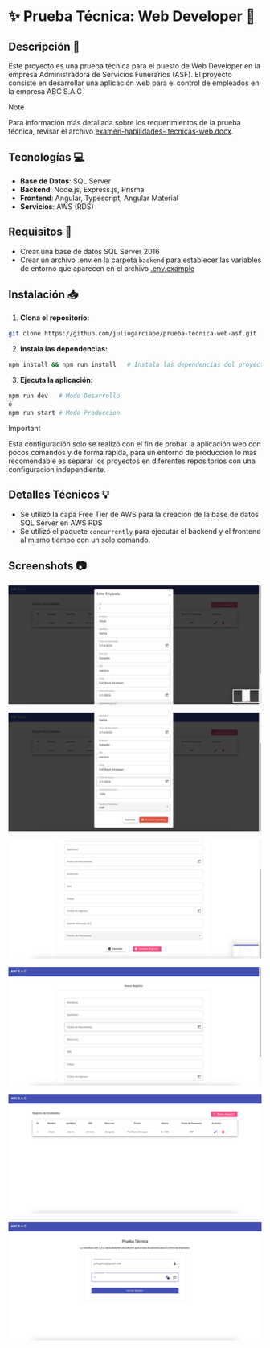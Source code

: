 # :sparkles: Prueba Técnica: Web Developer :dart:

## Descripción :page_facing_up:

Este proyecto es una prueba técnica para el puesto de Web Developer en la empresa Administradora de Servicios Funerarios (ASF). El proyecto consiste en desarrollar una aplicación web para el control de empleados en la empresa ABC S.A.C 

> [!NOTE]
> Para información más detallada sobre los requerimientos de la prueba técnica, revisar el archivo [examen-habilidades- tecnicas-web.docx](media/examen-habilidades-tecnicas-web.docx).

## Tecnologías :computer:

- **Base de Datos**: SQL Server
- **Backend**: Node.js, Express.js, Prisma
- **Frontend**: Angular, Typescript, Angular Material
- **Servicios**: AWS (RDS)

## Requisitos :pencil:

- Crear una base de datos SQL Server 2016
- Crear un archivo .env en la carpeta `backend` para establecer las variables de entorno que aparecen en el archivo [.env.example](/app/backend/.env.example)

## Instalación :inbox_tray:

1) **Clona el repositorio:**

```bash
git clone https://github.com/juliogarciape/prueba-tecnica-web-asf.git
```

2) **Instala las dependencias:**

```bash
npm install && npm run install   # Instala las dependencias del proyecto usando concurrently
```

3) **Ejecuta la aplicación:**

```bash
npm run dev   # Modo Desarrollo
ó
npm run start # Modo Produccion 
```

> [!IMPORTANT]
> Esta configuración solo se realizó con el fin de probar la aplicación web con pocos comandos y de forma rápida, para un entorno de producción lo mas recomendable es separar los proyectos en diferentes repositorios con una configuracion independiente.

## Detalles Técnicos :bulb:

- Se utilizó la capa Free Tier de AWS para la creacion de la base de datos SQL Server en AWS RDS
- Se utilizó el paquete `concurrently` para ejecutar el backend y el frontend al mismo tiempo con un solo comando.

## Screenshots :camera:

![](/media/screenshots/screenshot01.png)

![](/media/screenshots/screenshot02.png)

![](/media/screenshots/screenshot03.png)

![](/media/screenshots/screenshot04.png)

![](/media/screenshots/screenshot05.png)

![](/media/screenshots/screenshot06.png)
